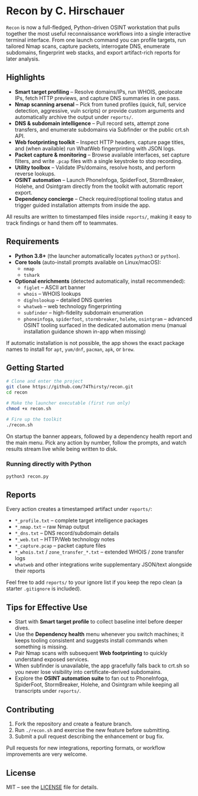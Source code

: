 # Recon by C. Hirschauer

`Recon` is now a full-fledged, Python-driven OSINT workstation that pulls together the
most useful reconnaissance workflows into a single interactive terminal interface.
From one launch command you can profile targets, run tailored Nmap scans, capture
packets, interrogate DNS, enumerate subdomains, fingerprint web stacks, and export
artifact-rich reports for later analysis.

## Highlights

- **Smart target profiling** – Resolve domains/IPs, run WHOIS, geolocate IPs, fetch HTTP
  previews, and capture DNS summaries in one pass.
- **Nmap scanning arsenal** – Pick from tuned profiles (quick, full, service detection,
  aggressive, vuln scripts) or provide custom arguments and automatically archive the
  output under `reports/`.
- **DNS & subdomain intelligence** – Pull record sets, attempt zone transfers, and
  enumerate subdomains via Subfinder or the public crt.sh API.
- **Web footprinting toolkit** – Inspect HTTP headers, capture page titles, and (when
  available) run WhatWeb fingerprinting with JSON logs.
- **Packet capture & monitoring** – Browse available interfaces, set capture filters, and
  write `.pcap` files with a single keystroke to stop recording.
- **Utility toolbox** – Validate IPs/domains, resolve hosts, and perform reverse lookups.
- **OSINT automation** – Launch PhoneInfoga, SpiderFoot, StormBreaker, Holehe, and
  Osintgram directly from the toolkit with automatic report export.
- **Dependency concierge** – Check required/optional tooling status and trigger guided
  installation attempts from inside the app.

All results are written to timestamped files inside `reports/`, making it easy to track
findings or hand them off to teammates.

## Requirements

- **Python 3.8+** (the launcher automatically locates `python3` or `python`).
- **Core tools** (auto-install prompts available on Linux/macOS):
  - `nmap`
  - `tshark`
- **Optional enrichments** (detected automatically, install recommended):
  - `figlet` – ASCII art banner
  - `whois` – WHOIS lookups
  - `dig`/`nslookup` – detailed DNS queries
  - `whatweb` – web technology fingerprinting
  - `subfinder` – high-fidelity subdomain enumeration
  - `phoneinfoga`, `spiderfoot`, `stormbreaker`, `holehe`, `osintgram` – advanced OSINT
    tooling surfaced in the dedicated automation menu (manual installation guidance shown
    in-app when missing)

If automatic installation is not possible, the app shows the exact package names to
install for `apt`, `yum/dnf`, `pacman`, `apk`, or `brew`.

## Getting Started

```bash
# Clone and enter the project
git clone https://github.com/74Thirsty/recon.git
cd recon

# Make the launcher executable (first run only)
chmod +x recon.sh

# Fire up the toolkit
./recon.sh
```

On startup the banner appears, followed by a dependency health report and the main menu.
Pick any action by number, follow the prompts, and watch results stream live while being
written to disk.

### Running directly with Python

```bash
python3 recon.py
```

## Reports

Every action creates a timestamped artifact under `reports/`:

- `*_profile.txt` – complete target intelligence packages
- `*_nmap.txt` – raw Nmap output
- `*_dns.txt` – DNS record/subdomain details
- `*_web.txt` – HTTP/Web technology notes
- `*_capture.pcap` – packet capture files
- `*_whois.txt` / `zone_transfer_*.txt` – extended WHOIS / zone transfer logs
- `whatweb` and other integrations write supplementary JSON/text alongside their reports

Feel free to add `reports/` to your ignore list if you keep the repo clean (a starter
`.gitignore` is included).

## Tips for Effective Use

- Start with **Smart target profile** to collect baseline intel before deeper dives.
- Use the **Dependency health** menu whenever you switch machines; it keeps tooling
  consistent and suggests install commands when something is missing.
- Pair Nmap scans with subsequent **Web footprinting** to quickly understand exposed
  services.
- When subfinder is unavailable, the app gracefully falls back to crt.sh so you never
  lose visibility into certificate-derived subdomains.
- Explore the **OSINT automation suite** to fan out to PhoneInfoga, SpiderFoot,
  StormBreaker, Holehe, and Osintgram while keeping all transcripts under `reports/`.

## Contributing

1. Fork the repository and create a feature branch.
2. Run `./recon.sh` and exercise the new feature before submitting.
3. Submit a pull request describing the enhancement or bug fix.

Pull requests for new integrations, reporting formats, or workflow improvements are very
welcome.

## License

MIT – see the [LICENSE](LICENSE) file for details.
